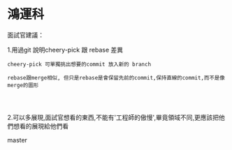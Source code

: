 # 鴻運科

面試官建議：

1.用過git 說明cheery-pick 跟 rebase 差異

```
cheery-pick 可單獨挑出想要的commit 放入新的 branch

rebase跟merge相似, 但只是rebase是會保留先前的commit,保持直線的commit,而不是像merge的圖形




```

2.可以多展現,面試官想看的東西,不能有'工程師的傲慢',畢竟領域不同,更應該把他們想看的展現給他們看




master